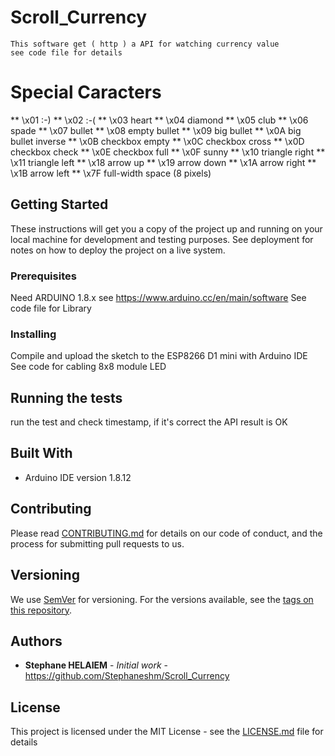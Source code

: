 # Scroll_Currency

	This software get ( http ) a API for watching currency value
	see code file for details


# Special Caracters

** \x01 :-)
** \x02 :-(
** \x03 heart
** \x04 diamond
** \x05 club
** \x06 spade
** \x07 bullet
** \x08 empty bullet
** \x09 big bullet
** \x0A big bullet inverse
** \x0B checkbox empty
** \x0C checkbox cross
** \x0D checkbox check
** \x0E checkbox full
** \x0F sunny
** \x10 triangle right
** \x11 triangle left
** \x18 arrow up
** \x19 arrow down
** \x1A arrow right
** \x1B arrow left
** \x7F full-width space (8 pixels)



## Getting Started

These instructions will get you a copy of the project up and running on your local machine for development and testing purposes. See deployment for notes on how to deploy the project on a live system.

### Prerequisites

Need ARDUINO 1.8.x see https://www.arduino.cc/en/main/software
See code file for Library

### Installing

Compile and upload the sketch to the ESP8266 D1 mini with Arduino IDE
See code for cabling 8x8 module LED


## Running the tests

run the test and check timestamp, if it's correct the API result is OK

## Built With

* Arduino IDE  version 1.8.12

## Contributing

Please read [CONTRIBUTING.md](https://github.com/Stephaneshm/Scroll_Currency) for details on our code of conduct, and the process for submitting pull requests to us.

## Versioning

We use [SemVer](http://semver.org/) for versioning. For the versions available, see the [tags on this repository](https://github.com/Stephaneshm/Scroll_Currency). 

## Authors

* **Stephane HELAIEM** - *Initial work* - https://github.com/Stephaneshm/Scroll_Currency

## License

This project is licensed under the MIT License - see the [LICENSE.md](LICENSE.md) file for details